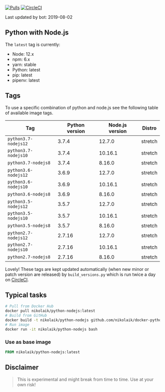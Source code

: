 [![Pulls](https://img.shields.io/docker/pulls/nikolaik/python-nodejs.svg?style=flat-square)](https://hub.docker.com/r/nikolaik/python-nodejs/)
[![CircleCI](https://img.shields.io/circleci/project/github/nikolaik/docker-python-nodejs.svg?style=flat-square)](https://circleci.com/gh/nikolaik/docker-python-nodejs)

Last updated by bot: 2019-08-02

## Python with Node.js
The `latest` tag is currently:

- Node: 12.x
- npm: 6.x
- yarn: stable
- Python: latest
- pip: latest
- pipenv: latest

## Tags
To use a specific combination of python and node.js see the following table of available image tags.

Tag | Python version | Node.js version | Distro
--- | --- | --- | ---
`python3.7-nodejs12` | 3.7.4 | 12.7.0 | stretch
`python3.7-nodejs10` | 3.7.4 | 10.16.1 | stretch
`python3.7-nodejs8` | 3.7.4 | 8.16.0 | stretch
`python3.6-nodejs12` | 3.6.9 | 12.7.0 | stretch
`python3.6-nodejs10` | 3.6.9 | 10.16.1 | stretch
`python3.6-nodejs8` | 3.6.9 | 8.16.0 | stretch
`python3.5-nodejs12` | 3.5.7 | 12.7.0 | stretch
`python3.5-nodejs10` | 3.5.7 | 10.16.1 | stretch
`python3.5-nodejs8` | 3.5.7 | 8.16.0 | stretch
`python2.7-nodejs12` | 2.7.16 | 12.7.0 | stretch
`python2.7-nodejs10` | 2.7.16 | 10.16.1 | stretch
`python2.7-nodejs8` | 2.7.16 | 8.16.0 | stretch

Lovely! These tags are kept updated automatically (when new minor or patch version are released) by `build_versions.py` which is run twice a day on [CircleCI](https://circleci.com/gh/nikolaik/docker-python-nodejs).

## Typical tasks
```bash
# Pull from Docker Hub
docker pull nikolaik/python-nodejs:latest
# Build from GitHub
docker build -t nikolaik/python-nodejs github.com/nikolaik/docker-python-nodejs
# Run image
docker run -it nikolaik/python-nodejs bash
```

### Use as base image
```Dockerfile
FROM nikolaik/python-nodejs:latest
```

## Disclaimer
> This is experimental and might break from time to time. Use at your own risk!
